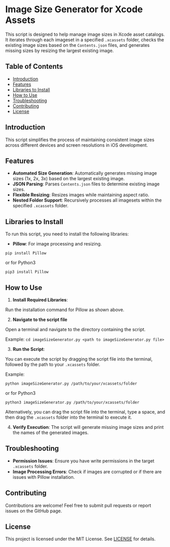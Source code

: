 # Image Size Generator for Xcode Assets

This script is designed to help manage image sizes in Xcode asset catalogs. It iterates through each imageset in a specified `.xcassets` folder, checks the existing image sizes based on the `Contents.json` files, and generates missing sizes by resizing the largest existing image.

## Table of Contents
- [Introduction](#introduction)
- [Features](#features)
- [Libraries to Install](#libraries-to-install)
- [How to Use](#how-to-use)
- [Troubleshooting](#troubleshooting)
- [Contributing](#contributing)
- [License](#license)

## Introduction
This script simplifies the process of maintaining consistent image sizes across different devices and screen resolutions in iOS development.

## Features
- **Automated Size Generation**: Automatically generates missing image sizes (1x, 2x, 3x) based on the largest existing image.
- **JSON Parsing**: Parses `Contents.json` files to determine existing image sizes.
- **Flexible Resizing**: Resizes images while maintaining aspect ratio.
- **Nested Folder Support**: Recursively processes all imagesets within the specified `.xcassets` folder.

## Libraries to Install
To run this script, you need to install the following libraries:

- **Pillow**: For image processing and resizing.

`pip install Pillow`

or for Python3

`pip3 install Pillow`


## How to Use
1. **Install Required Libraries**:
 
 Run the installation command for Pillow as shown above.

2. **Navigate to the script file**
  
  Open a terminal and navigate to the directory containing the script. 

Example: 
`cd imageSizeGenerator.py <path to imageSizeGenerator.py file>`

3. **Run the Script**:
 
 You can execute the script by dragging the script file into the terminal, followed by the path to your `.xcassets` folder.

Example:

`python imageSizeGenerator.py /path/to/your/xcassets/folder`

or for Python3

`python3 imageSizeGenerator.py /path/to/your/xcassets/folder`

Alternatively, you can drag the script file into the terminal, type a space, and then drag the `.xcassets` folder into the terminal to execute it.

4. **Verify Execution**:
The script will generate missing image sizes and print the names of the generated images.

## Troubleshooting
- **Permission Issues**: Ensure you have write permissions in the target `.xcassets` folder.
- **Image Processing Errors**: Check if images are corrupted or if there are issues with Pillow installation.

## Contributing
Contributions are welcome! Feel free to submit pull requests or report issues on the GitHub page.

## License
This project is licensed under the MIT License. See [LICENSE](LICENSE) for details.

